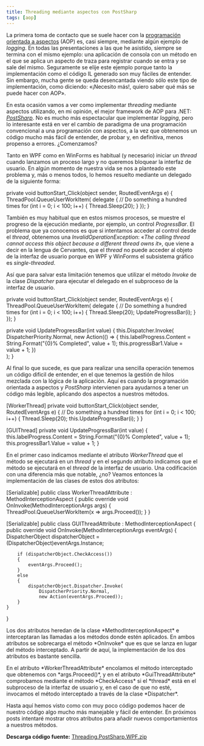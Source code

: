 ```yaml
---
title: Threading mediante aspectos con PostSharp
tags: [aop]
---
```

La primera toma de contacto que se suele hacer con la [programación orientada a aspectos](http://es.wikipedia.org/wiki/Programaci%C3%B3n_Orientada_a_Aspectos) (AOP) es, casi siempre, mediante algún ejemplo de _logging_. En todas las presentaciones a las que he asistido, siempre se termina con el mismo ejemplo: una aplicación de consola con un método en el que se aplica un aspecto de traza para registrar cuando se entra y se sale del mismo. Seguramente se elije este ejemplo porque tanto la implementación como el código IL generado son muy fáciles de entender. Sin embargo, mucha gente se queda desencantada viendo sólo este tipo de implementación, como diciendo: «¡Necesito más!, quiero saber qué más se puede hacer con AOP».

En esta ocasión vamos a ver como implementar _threading_ mediante aspectos utilizando, en mi opinión, el mejor framework de AOP para .NET: [_PostSharp_](http://www.sharpcrafters.com/). No es mucho más espectacular que implementar _logging_, pero lo interesante está en ver el cambio de paradigma de una programación convencional a una programación con aspectos, a la vez que obtenemos un código mucho más fácil de entender, de probar y, en definitiva, menos propenso a errores. ¿Comenzamos?

Tanto en WPF como en WinForms es habitual (y necesario) iniciar un _thread_ cuando lanzamos un proceso largo y no queremos bloquear la interfaz de usuario. En algún momento de nuestra vida se nos a planteado este problema y, más o menos todos, lo hemos resuelto mediante un delegado de la siguiente forma:

private void buttonStart\_Click(object sender, RoutedEventArgs e) { ThreadPool.QueueUserWorkItem( delegate { // Do something a hundred times for (int i = 0; i < 100; i++) { Thread.Sleep(20); } }); } </pre>

También es muy habitual que en estos mismos procesos, se muestre el progreso de la ejecución mediante, por ejemplo, un control _ProgressBar_. El problema que ya conocemos es que si intentamos acceder al control desde el _thread_, obtenemos una _InvalidOperationException_: «_The calling thread cannot access this object because a different thread owns it_», que viene a decir en la lengua de Cervantes, que el _thread_ no puede acceder al objeto de la interfaz de usuario porque en WPF y WinForms el subsistema gráfico es _single-threaded_.

Así que para salvar esta limitación tenemos que utilizar el método _Invoke_ de la clase _Dispatcher_ para ejecutar el delegado en el subproceso de la interfaz de usuario.

private void buttonStart\_Click(object sender, RoutedEventArgs e)
{
    ThreadPool.QueueUserWorkItem(
    delegate
    {
        // Do something a hundred times
        for (int i = 0; i < 100; i++)
        {
            Thread.Sleep(20);
            UpdateProgressBar(i);
        }
    });
}

private void UpdateProgressBar(int value)
{
    this.Dispatcher.Invoke(
        DispatcherPriority.Normal,
        new Action(() =>
        {
            this.labelProgress.Content = String.Format("{0}% Completed", value + 1);
            this.progressBar1.Value = value + 1;
        })     
    );
}

Al final lo que sucede, es que para realizar una sencilla operación tenemos un código dificil de entender, en el que tenemos la gestión de hilos mezclada con la lógica de la aplicación. Aquí es cuando la programación orientada a aspectos y _PostSharp_ intervienen para ayudarnos a tener un código más legible, aplicando dos aspectos a nuestros métodos.

\[WorkerThread\]
private void buttonStart\_Click(object sender, RoutedEventArgs e)
{
    // Do something a hundred times
    for (int i = 0; i < 100; i++)
    {
        Thread.Sleep(20);
        this.UpdateProgressBar(i);
    }
}

\[GUIThread\]
private void UpdateProgressBar(int value)
{
    this.labelProgress.Content = String.Format("{0}% Completed", value + 1);
    this.progressBar1.Value = value + 1;
}

En el primer caso indicamos mediante el atributo _WorkerThread_ que el método se ejecutará en un _thread_ y en el segundo atributo indicamos que el método se ejecutará en el _thread_ de la interfaz de usuario. Una codificación con una diferencia más que notable, ¿no? Veamos entonces la implementación de las clases de estos dos atributos:

\[Serializable\]
public class WorkerThreadAttribute : MethodInterceptionAspect
{
    public override void OnInvoke(MethodInterceptionArgs args)
    {
        ThreadPool.QueueUserWorkItem(x => args.Proceed());
    }
}

\[Serializable\]
public class GUIThreadAttribute : MethodInterceptionAspect
{
    public override void OnInvoke(MethodInterceptionArgs eventArgs)
    {
        DispatcherObject dispatcherObject = (DispatcherObject)eventArgs.Instance;

        if (dispatcherObject.CheckAccess())
        {
            eventArgs.Proceed();
        }
        else
        {
            dispatcherObject.Dispatcher.Invoke(
                DispatcherPriority.Normal, 
                new Action(eventArgs.Proceed));
        }
    }
}



Los dos atributos heredan de la clase \*MethodInterceptionAspect\* e interceptaran las llamadas a los métodos donde estén aplicados. En ambos atributos se sobrecarga el método \*OnInvoke\* que es que se lanza en lugar del método interceptado. A partir de aquí, la implementación de los dos atributos es bastante sencilla.

En el atributo \*WorkerThreadAttribute\* encolamos el método interceptado que obtenemos con \*args.Proceed()\*, y en el atributo \*GuiThreadAttribute\* comprobamos mediante el método \*CheckAccess\* si el \*thread\* está en el subproceso de la interfaz de usuario y, en el caso de que no esté, invocamos el método interceptado a través de la clase \*Dispatcher\*.

Hasta aquí hemos visto como con muy poco código podemos hacer de nuestro código algo mucho más manejable y fácil de entender. En próximos posts intentaré mostrar otros atributos para añadir nuevos comportamientos a nuestros métodos.

**Descarga código fuente:** 
[Threading.PostSharp.WPF.zip](http://sdrv.ms/18cjJA7)
